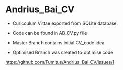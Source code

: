 # Andrius_Bai_CV

- Curicculum Vittae exported from SQLite database.
- Code can be found in AB_CV.py file

- Master Branch contains initial CV_code idea
- Optimised Branch was created to optimise code

https://github.com/Fumitus/Andrius_Bai_CV/issues/1
